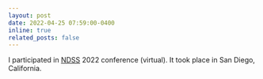 ```yaml
---
layout: post
date: 2022-04-25 07:59:00-0400
inline: true
related_posts: false
---
```


I participated in [NDSS](https://www.ndss-symposium.org/) 2022 conference (virtual). It took place in San Diego, California.
